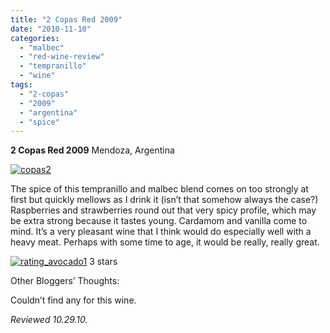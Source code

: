 ```yaml
---
title: "2 Copas Red 2009"
date: "2010-11-10"
categories:
  - "malbec"
  - "red-wine-review"
  - "tempranillo"
  - "wine"
tags:
  - "2-copas"
  - "2009"
  - "argentina"
  - "spice"
---
```


**2 Copas Red 2009** Mendoza, Argentina

[![](http://s3.amazonaws.com/thegourmez-wpmedia/2010/11/copas21.jpg "copas2")](http://s3.amazonaws.com/thegourmez-wpmedia/2010/11/copas21.jpg)

The spice of this tempranillo and malbec blend comes on too strongly at first but quickly mellows as I drink it (isn’t that somehow always the case?) Raspberries and strawberries round out that very spicy profile, which may be extra strong because it tastes young. Cardamom and vanilla come to mind. It’s a very pleasant wine that I think would do especially well with a heavy meat. Perhaps with some time to age, it would be really, really great.




<div class="caption">

[![](http://s3.amazonaws.com/thegourmez-wpmedia/2010/11/rating_avocado1.gif "rating_avocado1")](http://s3.amazonaws.com/thegourmez-wpmedia/2010/11/rating_avocado1.gif) 3 stars</div>


Other Bloggers’ Thoughts:

Couldn’t find any for this wine.

_Reviewed 10.29.10._

